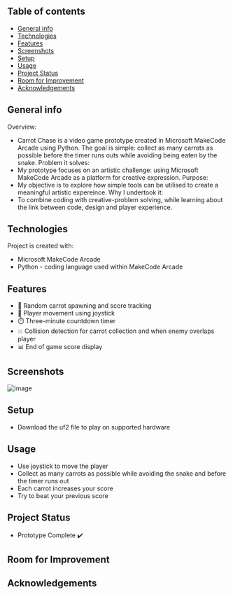 ## Table of contents
* [General info](#general-info)
* [Technologies](#technologies)
* [Features](#features)
* [Screenshots](#screenshots)
* [Setup](#setup)
* [Usage](#usage)
* [Project Status](#project-status)
* [Room for Improvement](#room-for-improvement)
* [Acknowledgements](#acknowledgements)

## General info
Overview:
* Carrot Chase is a video game prototype created in Microsoft MakeCode Arcade using Python. The goal is simple: collect as many carrots as possible before the timer runs outs while avoiding being eaten by the snake.
Problem it solves:
* My prototype focuses on an artistic challenge: using Microsoft MakeCode Arcade as a platform for creative expression.
Purpose:
* My objective is to explore how simple tools can be utilised to create a meaningful artistic expereince.
Why I undertook it:
* To combine coding with creative-problem solving, while learning about the link between code, design and player experience. 
	
## Technologies
Project is created with:
* Microsoft MakeCode Arcade
* Python - coding language used within MakeCode Arcade 


## Features
* 🥕 Random carrot spawning and score tracking
* 🐰 Player movement using joystick
* ⏱️ Three-minute countdown timer
* 💥 Collision detection for carrot collection and when enemy overlaps player
* 📊 End of game score display

## Screenshots
![image](https://github.com/user-attachments/assets/89dd8203-e983-479e-b64f-78048ad3716d)


## Setup
* Download the uf2 file to play on supported hardware


## Usage
* Use joystick to move the player
* Collect as many carrots as possible while avoiding the snake and before the timer runs out
* Each carrot increases your score
* Try to beat your previous score 


## Project Status
* Prototype Complete ✔️


## Room for Improvement


## Acknowledgements 


